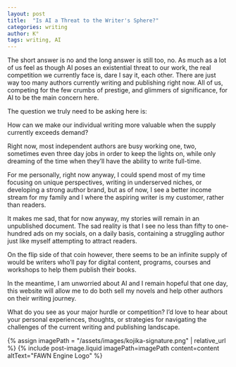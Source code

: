 ```yaml
---
layout: post
title:  "Is AI a Threat to the Writer's Sphere?"
categories: writing
author: K°
tags: writing, AI
---
```




The short answer is no and the long answer is still too, no. As much as a lot of us feel as though AI poses an existential threat to our work, the real competition we currently face is, dare I say it, each other. There are just way too many authors currently writing and publishing right now. All of us, competing for the few crumbs of prestige, and glimmers of significance, for AI to be the main concern here.

The question we truly need to be asking here is:

How can we make our individual writing more valuable when the supply currently exceeds demand?

Right now, most independent authors are busy working one, two, sometimes even three day jobs in order to keep the lights on, while only dreaming of the time when they’ll have the ability to write full-time.

For me personally, right now anyway, I could spend most of my time focusing on unique perspectives, writing in underserved niches, or developing a strong author brand, but as of now, I see a better income stream for my family and I where the aspiring writer is my customer, rather than readers.

It makes me sad, that for now anyway, my stories will remain in an unpublished document. The sad reality is that I see no less than fifty to one-hundred ads on my socials, on a daily basis, containing a struggling author just like myself attempting to attract readers. 

On the flip side of that coin however, there seems to be an infinite supply of would be writers who’ll pay for digital content, programs, courses and workshops to help them publish their books.

In the meantime, I am unworried about AI and I remain hopeful that one day, this website will allow me to do both sell my novels and help other authors on their writing journey.

What do you see as your major hurdle or competition? I’d love to hear about your personal experiences, thoughts, or strategies for navigating the challenges of the current writing and publishing landscape.






{% assign imagePath = "/assets/images/kojika-signature.png" | relative_url %}
{% include post-image.liquid imagePath=imagePath content=content altText="FAWN Engine Logo" %}
